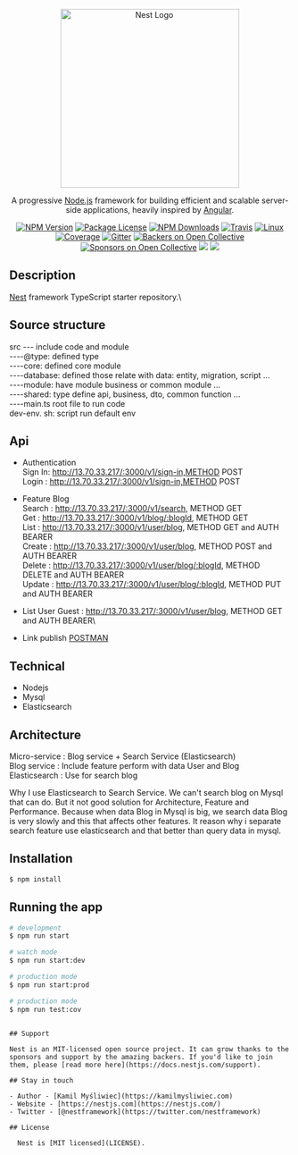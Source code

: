 <p align="center">
  <a href="http://nestjs.com/" target="blank"><img src="https://nestjs.com/img/logo_text.svg" width="320" alt="Nest Logo" /></a>
</p>

[travis-image]: https://api.travis-ci.org/nestjs/nest.svg?branch=master
[travis-url]: https://travis-ci.org/nestjs/nest
[linux-image]: https://img.shields.io/travis/nestjs/nest/master.svg?label=linux
[linux-url]: https://travis-ci.org/nestjs/nest
  
  <p align="center">A progressive <a href="http://nodejs.org" target="blank">Node.js</a> framework for building efficient and scalable server-side applications, heavily inspired by <a href="https://angular.io" target="blank">Angular</a>.</p>
    <p align="center">
<a href="https://www.npmjs.com/~nestjscore"><img src="https://img.shields.io/npm/v/@nestjs/core.svg" alt="NPM Version" /></a>
<a href="https://www.npmjs.com/~nestjscore"><img src="https://img.shields.io/npm/l/@nestjs/core.svg" alt="Package License" /></a>
<a href="https://www.npmjs.com/~nestjscore"><img src="https://img.shields.io/npm/dm/@nestjs/core.svg" alt="NPM Downloads" /></a>
<a href="https://travis-ci.org/nestjs/nest"><img src="https://api.travis-ci.org/nestjs/nest.svg?branch=master" alt="Travis" /></a>
<a href="https://travis-ci.org/nestjs/nest"><img src="https://img.shields.io/travis/nestjs/nest/master.svg?label=linux" alt="Linux" /></a>
<a href="https://coveralls.io/github/nestjs/nest?branch=master"><img src="https://coveralls.io/repos/github/nestjs/nest/badge.svg?branch=master#5" alt="Coverage" /></a>
<a href="https://gitter.im/nestjs/nestjs?utm_source=badge&utm_medium=badge&utm_campaign=pr-badge&utm_content=body_badge"><img src="https://badges.gitter.im/nestjs/nestjs.svg" alt="Gitter" /></a>
<a href="https://opencollective.com/nest#backer"><img src="https://opencollective.com/nest/backers/badge.svg" alt="Backers on Open Collective" /></a>
<a href="https://opencollective.com/nest#sponsor"><img src="https://opencollective.com/nest/sponsors/badge.svg" alt="Sponsors on Open Collective" /></a>
  <a href="https://paypal.me/kamilmysliwiec"><img src="https://img.shields.io/badge/Donate-PayPal-dc3d53.svg"/></a>
  <a href="https://twitter.com/nestframework"><img src="https://img.shields.io/twitter/follow/nestframework.svg?style=social&label=Follow"></a>
</p>
  <!--[![Backers on Open Collective](https://opencollective.com/nest/backers/badge.svg)](https://opencollective.com/nest#backer)
  [![Sponsors on Open Collective](https://opencollective.com/nest/sponsors/badge.svg)](https://opencollective.com/nest#sponsor)-->

## Description

[Nest](https://github.com/nestjs/nest) framework TypeScript starter repository.\
## Source structure 
src --- include code and module\
----@type: defined type\
----core: defined core module\
----database: defined those relate with data: entity, migration, script ...\
----module: have module business or common module ...\
----shared: type define api, business, dto, common function ...\
----main.ts root file to run code\
dev-env. sh: script run default env


## Api 
+ Authentication\
 Sign In: http://13.70.33.217/:3000/v1/sign-in,METHOD POST\
 Login  : http://13.70.33.217/:3000/v1/sign-in,METHOD POST
 
+ Feature Blog\
 Search : http://13.70.33.217/:3000/v1/search, METHOD GET\
 Get    : http://13.70.33.217/:3000/v1/blog/:blogId, METHOD GET\
 List   : http://13.70.33.217/:3000/v1/user/blog, METHOD GET and AUTH BEARER\
 Create : http://13.70.33.217/:3000/v1/user/blog, METHOD POST and AUTH BEARER\
 Delete : http://13.70.33.217/:3000/v1/user/blog/:blogId, METHOD DELETE and AUTH BEARER\
 Update : http://13.70.33.217/:3000/v1/user/blog/:blogId, METHOD PUT and AUTH BEARER

+ List User Guest  : http://13.70.33.217/:3000/v1/user/blog, METHOD GET and AUTH BEARER\
+ Link publish [POSTMAN](https://www.getpostman.com/collections/8a70ed4d3a87c530f07c)

## Technical
 + Nodejs
 + Mysql
 + Elasticsearch


## Architecture
Micro-service : Blog service +  Search Service (Elasticsearch) \
Blog service : Include feature perform with data User and Blog \
Elasticsearch : Use for search blog

Why I use Elasticsearch to Search Service. We can't search blog on Mysql that can do. But it not good solution for Architecture, Feature and Performance. Because when data Blog in Mysql is big, we search data Blog is very slowly and this that affects other features. It reason why i separate search feature use elasticsearch and that better than query data in mysql.

 
## Installation

```bash
$ npm install
```

## Running the app

```bash
# development
$ npm run start

# watch mode
$ npm run start:dev

# production mode
$ npm run start:prod

# production mode
$ npm run test:cov
```

```

## Support

Nest is an MIT-licensed open source project. It can grow thanks to the sponsors and support by the amazing backers. If you'd like to join them, please [read more here](https://docs.nestjs.com/support).

## Stay in touch

- Author - [Kamil Myśliwiec](https://kamilmysliwiec.com)
- Website - [https://nestjs.com](https://nestjs.com/)
- Twitter - [@nestframework](https://twitter.com/nestframework)

## License

  Nest is [MIT licensed](LICENSE).
